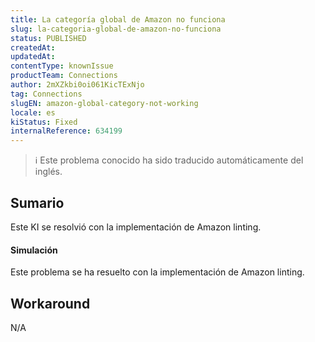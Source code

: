 ```yaml
---
title: La categoría global de Amazon no funciona
slug: la-categoria-global-de-amazon-no-funciona
status: PUBLISHED
createdAt: 
updatedAt: 
contentType: knownIssue
productTeam: Connections
author: 2mXZkbi0oi061KicTExNjo
tag: Connections
slugEN: amazon-global-category-not-working
locale: es
kiStatus: Fixed
internalReference: 634199
---
```


>ℹ️ Este problema conocido ha sido traducido automáticamente del inglés.

## Sumario


Este KI se resolvió con la implementación de Amazon linting.


#### Simulación


Este problema se ha resuelto con la implementación de Amazon linting.

## Workaround


N/A



